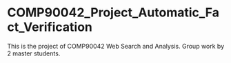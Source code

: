 # COMP90042_Project_Automatic_Fact_Verification
This is the project of COMP90042 Web Search and Analysis. Group work by 2 master students.
